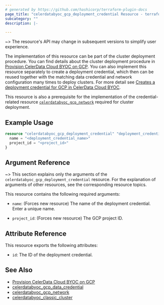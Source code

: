 ```yaml
---
# generated by https://github.com/hashicorp/terraform-plugin-docs
page_title: "celerdatabyoc_gcp_deployment_credential Resource - terraform-provider-celerdatabyoc"
subcategory: ""
description: |-
  
---
```


~> The resource's API may change in subsequent versions to simplify user experience.

The implementation of this resource can be part of the cluster deployment procedure. You can find details about the cluster deployment procedure in [Provision CelerData Cloud BYOC on GCP](../guides/gcp_deployment_guide.md). You can also implement this resource separately to create a deployment credential, which then can be reused together with the matching data credential and network configuration many times to deploy clusters. For more detail see [Creates a deployment credential for GCP in CelerData Cloud BYOC](https://docs.celerdata.com/BYOC/docs/sql-reference/gcp/grant_resource_permission/).

This resource is also a prerequisite for the implementation of the credential-related resource [`celerdatabyoc_gcp_network`](../resources/gcp_network.md) required for cluster deployment.

## Example Usage

```terraform
resource "celerdatabyoc_gcp_deployment_credential" "deployment_credential" {
  name = "<deployment_credential_name>"
  project_id = "<project_id>"
}
```

## Argument Reference

~> This section explains only the arguments of the `celerdatabyoc_gcp_deployment_credential` resource. For the explanation of arguments of other resources, see the corresponding resource topics.

This resource contains the following required arguments:

- `name`: (Forces new resource) The name of the deployment credential. Enter a unique name.

- `project_id`: (Forces new resource) The GCP project ID.

## Attribute Reference

This resource exports the following attributes:

- `id`: The ID of the deployment credential.

## See Also

- [Provision CelerData Cloud BYOC on GCP](../guides/gcp_deployment_guide.md)
- [celerdatabyoc_gcp_data_credential](../resources/gcp_data_credential.md)
- [celerdatabyoc_gcp_network](../resources/gcp_network.md)
- [celerdatabyoc_classic_cluster](../resources/classic_cluster.md)

